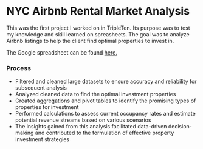 # NYC Airbnb Rental Market Analysis
This was the first project I worked on in TripleTen. Its purpose was to test my knowledge and skill learned on spreasheets.
The goal was to analyze Airbnb listings to help the client find optimal properties to invest in.

The Google spreadsheet can be found [here.](https://docs.google.com/spreadsheets/d/1HRxnenVu_R43z-buOjeMcrUXT6qf4u3gSbUH5YvUp3I/edit?usp=sharing&usp=embed_facebook)

### Process
* Filtered and cleaned large datasets to ensure accuracy and reliability for subsequent analysis
* Analyzed cleaned data to find the optimal investment properties
* Created aggregations and pivot tables to identify the promising types of properties for investment 
* Performed calculations to assess current occupancy rates and estimate potential revenue streams based on various scenarios
* The insights gained from this analysis facilitated data-driven decision-making and contributed to the formulation of effective property investment strategies
